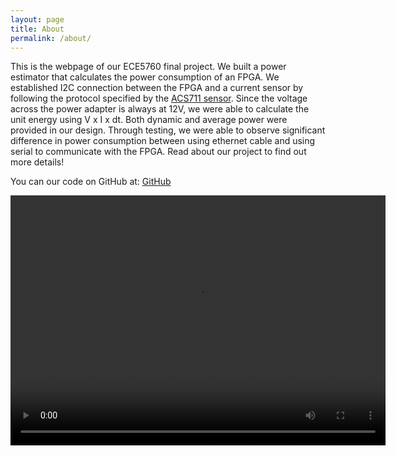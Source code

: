 ```yaml
---
layout: page
title: About
permalink: /about/
---
```


This is the webpage of our ECE5760 final project. We built a power estimator that calculates the power consumption of an FPGA. We established I2C connection between the FPGA and a current sensor by following the protocol specified by the [ACS711 sensor]((https://download.mikroe.com/documents/datasheets/ACS711-Datasheet.pdf)). Since the voltage across the power adapter is always at 12V, we were able to calculate the unit energy using V x I x dt. Both dynamic and average power were provided in our design. Through testing, we were able to observe significant difference in power consumption between using ethernet cable and using serial to communicate with the FPGA. Read about our project to find out more details! 

You can our code on GitHub at:
[GitHub](https://github.com/404coderCN/ECE5760_power_estimator)

<video width="600" height="400" controls>
  <source src="https://404codercn.github.io/ece5760_final_webpage//assets/img/posts/vid_demo.mp4" type="video/mp4">
  <source src="https://404codercn.github.io/ece5760_final_webpage//assets/img/posts/vid_demo.ogg" type="video/ogg">
Your browser does not support the video tag.
</video>




